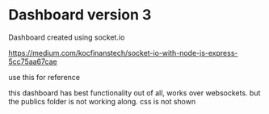 # Dashboard version 3 
Dashboard created using socket.io

https://medium.com/kocfinanstech/socket-io-with-node-js-express-5cc75aa67cae

use this for reference

this dashboard has best functionality out of all, works over websockets. but the publics folder is not working along. css is not shown
